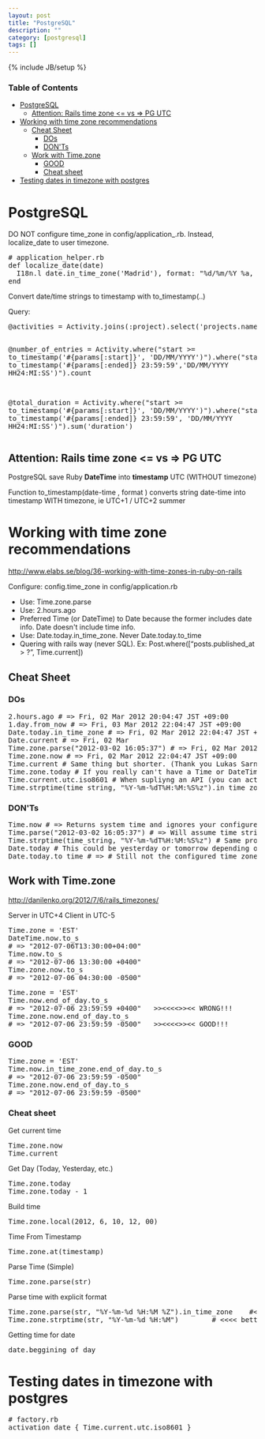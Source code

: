 ```yaml
---
layout: post
title: "PostgreSQL"
description: ""
category: [postgresql] 
tags: []
---
```

{% include JB/setup %}

<!-- TOC START -->
<div id="dw__toc">
<h3 class="toggle">Table of Contents</h3>
<div>

<ul class="toc">
<li class="level1"><div class="li"><a href="#postgresql">PostgreSQL</a></div>
<ul class="toc">
<li class="level2"><div class="li"><a href="#attentionrails_time_zone_vs_pg_utc">Attention: Rails time zone &lt;= vs =&gt; PG UTC</a></div></li>
</ul>
</li>
<li class="level1"><div class="li"><a href="#working_with_time_zone_recommendations">Working with time zone recommendations</a></div>
<ul class="toc">
<li class="level2"><div class="li"><a href="#cheat_sheet">Cheat Sheet</a></div>
<ul class="toc">
<li class="level3"><div class="li"><a href="#dos">DOs</a></div></li>
<li class="level3"><div class="li"><a href="#don_ts">DON&#039;Ts</a></div></li>
</ul>
</li>
<li class="level2"><div class="li"><a href="#work_with_timezone">Work with Time.zone</a></div>
<ul class="toc">
<li class="level3"><div class="li"><a href="#good">GOOD</a></div></li>
<li class="level3"><div class="li"><a href="#cheat_sheet1">Cheat sheet</a></div></li>
</ul>
</li>
</ul>
</li>
<li class="level1"><div class="li"><a href="#testing_dates_in_timezone_with_postgres">Testing dates in timezone with postgres</a></div></li>
</ul>
</div>
</div>
<!-- TOC END -->

<h1 class="sectionedit1" id="postgresql">PostgreSQL</h1>
<div class="level1">

<p>
DO NOT configure time_zone in config/application_.rb. Instead, localize_date to user timezone.
</p>
<pre class="code"># application_helper.rb
def localize_date(date)
  I18n.l date.in_time_zone(&#039;Madrid&#039;), format: &quot;%d/%m/%Y %a, %H:%M&quot; if date
end</pre>

<p>
Convert date/time strings to timestamp with to_timestamp(..)
</p>

<p>
Query:
</p>
<pre class="code">@activities = Activity.joins(:project).select(&#039;projects.name&#039;).where(&quot;start &gt;= to_timestamp(&#039;#{params[:start]}&#039;, &#039;DD/MM/YYYY&#039;)&quot;).where(&quot;start &lt;= to_timestamp(&#039;#{params[:ended]} 23:59:59&#039;, &#039;DD/MM/YYYY HH24:MI:SS&#039;)&quot;).group(:name).sum(:duration)

@number_of_entries = Activity.where(&quot;start &gt;= to_timestamp(&#039;#{params[:start]}&#039;, &#039;DD/MM/YYYY&#039;)&quot;).where(&quot;start &lt;= to_timestamp(&#039;#{params[:ended]} 23:59:59&#039;,&#039;DD/MM/YYYY HH24:MI:SS&#039;)&quot;).count

@total_duration = Activity.where(&quot;start &gt;= to_timestamp(&#039;#{params[:start]}&#039;, &#039;DD/MM/YYYY&#039;)&quot;).where(&quot;start &lt;= to_timestamp(&#039;#{params[:ended]} 23:59:59&#039;, &#039;DD/MM/YYYY HH24:MI:SS&#039;)&quot;).sum(&#039;duration&#039;)
</pre>

</div>

<h2 class="sectionedit2" id="attentionrails_time_zone_vs_pg_utc">Attention: Rails time zone &lt;= vs =&gt; PG UTC</h2>
<div class="level2">

<p>
PostgreSQL save Ruby <strong>DateTime</strong> into <strong>timestamp</strong> UTC (WITHOUT timezone)
</p>

<p>
Function to_timestamp(date-time , format ) converts string date-time into timestamp WITH timezone, ie UTC+1  / UTC+2 summer
</p>

</div>

<h1 class="sectionedit3" id="working_with_time_zone_recommendations">Working with time zone recommendations</h1>
<div class="level1">

<p>
<a href="http://www.elabs.se/blog/36-working-with-time-zones-in-ruby-on-rails" class="urlextern" title="http://www.elabs.se/blog/36-working-with-time-zones-in-ruby-on-rails"  rel="nofollow">http://www.elabs.se/blog/36-working-with-time-zones-in-ruby-on-rails</a>
</p>

<p>
Configure: config.time_zone in config/application.rb
</p>
<ul>
<li class="level1"><div class="li"> Use: Time.zone.parse </div>
</li>
<li class="level1"><div class="li"> Use: 2.hours.ago</div>
</li>
<li class="level1"><div class="li"> Preferred Time (or DateTime) to Date because the former includes date info. Date doesn&#039;t include time info.</div>
</li>
<li class="level1"><div class="li"> Use: Date.today.in_time_zone. Never Date.today.to_time</div>
</li>
<li class="level1"><div class="li"> Quering with rails way (never SQL). Ex: Post.where([“posts.published_at &gt; ?”, Time.current])</div>
</li>
</ul>

</div>

<h2 class="sectionedit4" id="cheat_sheet">Cheat Sheet</h2>
<div class="level2">

</div>

<h3 class="sectionedit5" id="dos">DOs</h3>
<div class="level3">
<pre class="code">2.hours.ago # =&gt; Fri, 02 Mar 2012 20:04:47 JST +09:00
1.day.from_now # =&gt; Fri, 03 Mar 2012 22:04:47 JST +09:00
Date.today.in_time_zone # =&gt; Fri, 02 Mar 2012 22:04:47 JST +09:00
Date.current # =&gt; Fri, 02 Mar
Time.zone.parse(&quot;2012-03-02 16:05:37&quot;) # =&gt; Fri, 02 Mar 2012 16:05:37 JST +09:00
Time.zone.now # =&gt; Fri, 02 Mar 2012 22:04:47 JST +09:00
Time.current # Same thing but shorter. (Thank you Lukas Sarnacki pointing this out.)
Time.zone.today # If you really can&#039;t have a Time or DateTime for some reason
Time.current.utc.iso8601 # When supliyng an API (you can actually skip .zone here, but I find it better to always use it, than miss it when it&#039;s needed)
Time.strptime(time_string, &quot;%Y-%m-%dT%H:%M:%S%z&quot;).in_time_zone # If you can&#039;t use time.zone.parse</pre>

</div>

<h3 class="sectionedit6" id="don_ts">DON&#039;Ts</h3>
<div class="level3">
<pre class="code">Time.now # =&gt; Returns system time and ignores your configured time zone.
Time.parse(&quot;2012-03-02 16:05:37&quot;) # =&gt; Will assume time string given is in the system&#039;s time zone.
Time.strptime(time_string, &quot;%Y-%m-%dT%H:%M:%S%z&quot;) # Same problem as with Time#parse.
Date.today # This could be yesterday or tomorrow depending on the machine&#039;s time zone.
Date.today.to_time # =&gt; # Still not the configured time zone.</pre>

</div>

<h2 class="sectionedit7" id="work_with_timezone">Work with Time.zone</h2>
<div class="level2">

<p>
<a href="http://danilenko.org/2012/7/6/rails_timezones/" class="urlextern" title="http://danilenko.org/2012/7/6/rails_timezones/"  rel="nofollow">http://danilenko.org/2012/7/6/rails_timezones/</a>
</p>

<p>
Server in UTC+4
Client in UTC-5
</p>
<pre class="code">Time.zone = &#039;EST&#039;
DateTime.now.to_s
# =&gt; &quot;2012-07-06T13:30:00+04:00&quot;
Time.now.to_s
# =&gt; &quot;2012-07-06 13:30:00 +0400&quot;
Time.zone.now.to_s
# =&gt; &quot;2012-07-06 04:30:00 -0500&quot;</pre>
<pre class="code">Time.zone = &#039;EST&#039;
Time.now.end_of_day.to_s
# =&gt; &quot;2012-07-06 23:59:59 +0400&quot;   &gt;&gt;&lt;&lt;&lt;&lt;&gt;&gt;&lt;&lt; WRONG!!!
Time.zone.now.end_of_day.to_s
# =&gt; &quot;2012-07-06 23:59:59 -0500&quot;   &gt;&gt;&lt;&lt;&lt;&lt;&gt;&gt;&lt;&lt; GOOD!!!</pre>

</div>

<h3 class="sectionedit8" id="good">GOOD</h3>
<div class="level3">
<pre class="code">Time.zone = &#039;EST&#039;
Time.now.in_time_zone.end_of_day.to_s
# =&gt; &quot;2012-07-06 23:59:59 -0500&quot;
Time.zone.now.end_of_day.to_s
# =&gt; &quot;2012-07-06 23:59:59 -0500&quot;</pre>

</div>

<h3 class="sectionedit9" id="cheat_sheet1">Cheat sheet</h3>
<div class="level3">

<p>
Get current time
</p>
<pre class="code">Time.zone.now
Time.current</pre>

<p>
Get Day (Today, Yesterday, etc.)
</p>
<pre class="code">Time.zone.today
Time.zone.today - 1</pre>

<p>
Build time
</p>
<pre class="code">Time.zone.local(2012, 6, 10, 12, 00)</pre>

<p>
Time From Timestamp
</p>
<pre class="code">Time.zone.at(timestamp)</pre>

<p>
Parse Time (Simple)
</p>
<pre class="code">Time.zone.parse(str)</pre>

<p>
Parse time with explicit format
</p>
<pre class="code">Time.zone.parse(str, &quot;%Y-%m-%d %H:%M %Z&quot;).in_time_zone    #&lt;&lt;&lt;&lt;&lt;&lt; acceptable
Time.zone.strptime(str, &quot;%Y-%m-%d %H:%M&quot;)        # &lt;&lt;&lt;&lt; better with gem time_zone_ext [[https://github.com/doz/time_zone_ext]]</pre>

<p>
Getting time for date
</p>
<pre class="code">date.beggining_of_day</pre>

</div>

<h1 class="sectionedit10" id="testing_dates_in_timezone_with_postgres">Testing dates in timezone with postgres</h1>
<div class="level1">
<pre class="code"># factory.rb
activation_date { Time.current.utc.iso8601 }</pre>

</div>

